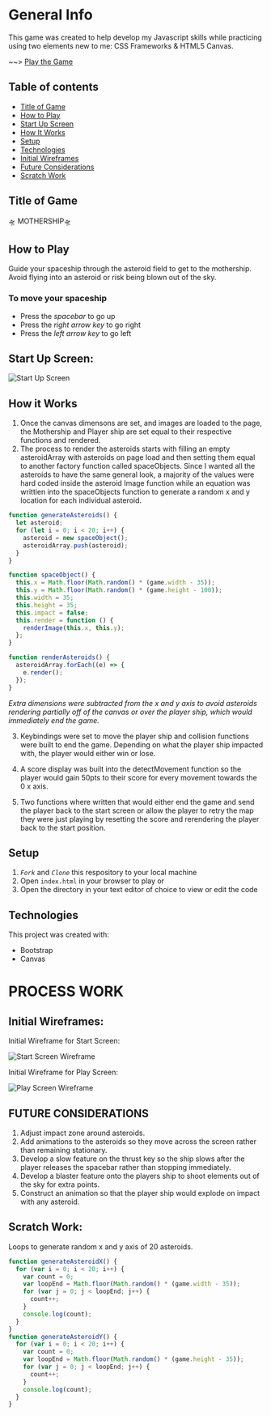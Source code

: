 # General Info

This game was created to help develop my Javascript skills while practicing using two elements new to me: CSS Frameworks & HTML5 Canvas.

~~> [Play the Game](https://charlenebatiste.github.io/Mothership/)

## Table of contents

- [Title of Game](#title-of-game)
- [How to Play](how-to-play)
- [Start Up Screen](start-up-screen)
- [How It Works ](how-it-works)
- [Setup](#setup)
- [Technologies](#technologies)
- [Initial Wireframes](#initial-wireframes)
- [Future Considerations](#future-considerations)
- [Scratch Work](#scratch-work)

## Title of Game

🛸 MOTHERSHIP🛸

## How to Play

Guide your spaceship through the asteroid field to get to the mothership. Avoid flying into an asteroid or risk being blown out of the sky.

### To move your spaceship

- Press the _spacebar_ to go up
- Press the _right arrow key_ to go right
- Press the _left arrow key_ to go left

## Start Up Screen:

![Start Up Screen](/assets/start-screen.png)

## How it Works

1. Once the canvas dimensons are set, and images are loaded to the page, the Mothership and Player ship are set equal to their respective functions and rendered.
2. The process to render the asteroids starts with filling an empty asteroidArray with asteroids on page load and then setting them equal to another factory function called spaceObjects. Since I wanted all the asteroids to have the same general look, a majority of the values were hard coded inside the asteroid Image function while an equation was writtien into the spaceObjects function to generate a random x and y location for each individual asteroid.

```javascript
function generateAsteroids() {
  let asteroid;
  for (let i = 0; i < 20; i++) {
    asteroid = new spaceObject();
    asteroidArray.push(asteroid);
  }
}

function spaceObject() {
  this.x = Math.floor(Math.random() * (game.width - 35));
  this.y = Math.floor(Math.random() * (game.height - 100));
  this.width = 35;
  this.height = 35;
  this.impact = false;
  this.render = function () {
    renderImage(this.x, this.y);
  };
}

function renderAsteroids() {
  asteroidArray.forEach((e) => {
    e.render();
  });
}
```

_Extra dimensions were subtracted from the x and y axis to avoid asteroids rendering partially off of the canvas or over the player ship, which would immediately end the game._

3. Keybindings were set to move the player ship and collision functions were built to end the game. Depending on what the player ship impacted with, the player would either win or lose.

4. A score display was built into the detectMovement function so the player would gain 50pts to their score for every movement towards the 0 x axis.

5. Two functions where written that would either end the game and send the player back to the start screen or allow the player to retry the map they were just playing by resetting the score and rerendering the player back to the start position.

## Setup

1. _`Fork`_ and _`Clone`_ this respository to your local machine
2. Open `index.html` in your browser to play or
3. Open the directory in your text editor of choice to view or edit the code

## Technologies

This project was created with:

- Bootstrap
- Canvas

# PROCESS WORK

## Initial Wireframes:

Initial Wireframe for Start Screen:

![Start Screen Wireframe](/assets/start-screen-wireframe.png)

Initial Wireframe for Play Screen:

![Play Screen Wireframe](/assets/play-screen-wireframe.png)

## FUTURE CONSIDERATIONS

1. Adjust impact zone around asteroids.
2. Add animations to the asteroids so they move across the screen rather than remaining stationary.
3. Develop a slow feature on the thrust key so the ship slows after the player releases the spacebar rather than stopping immediately.
4. Develop a blaster feature onto the players ship to shoot elements out of the sky for extra points.
5. Construct an animation so that the player ship would explode on impact with any asteroid.

## Scratch Work:

Loops to generate random x and y axis of 20 asteroids.

```javascript
function generateAsteroidX() {
  for (var i = 0; i < 20; i++) {
    var count = 0;
    var loopEnd = Math.floor(Math.random() * (game.width - 35));
    for (var j = 0; j < loopEnd; j++) {
      count++;
    }
    console.log(count);
  }
}
function generateAsteroidY() {
  for (var i = 0; i < 20; i++) {
    var count = 0;
    var loopEnd = Math.floor(Math.random() * (game.height - 35));
    for (var j = 0; j < loopEnd; j++) {
      count++;
    }
    console.log(count);
  }
}
```
